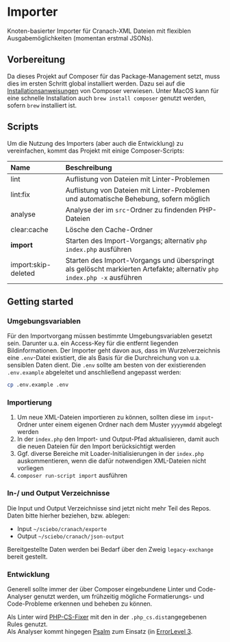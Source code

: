 # Importer

Knoten-basierter Importer für Cranach-XML Dateien mit flexiblen Ausgabemöglichkeiten (momentan erstmal JSONs).


## Vorbereitung 

Da dieses Projekt auf Composer für das Package-Management setzt, muss dies im ersten Schritt global installiert werden.
Dazu sei auf die [Installationsanweisungen](https://getcomposer.org/doc/00-intro.md#installation-linux-unix-macos) von Composer verwiesen.
Unter MacOS kann für eine schnelle Installation auch `brew install composer` genutzt werden, sofern `brew` installiert ist.

## Scripts
Um die Nutzung des Importers (aber auch die Entwicklung) zu vereinfachen, kommt das Projekt mit einige Composer-Scripts:

| Name | Beschreibung |
| :-- | :-- |
| lint | Auflistung von Dateien mit Linter-Problemen |
| lint:fix | Auflistung von Dateien mit Linter-Problemen und automatische Behebung, sofern möglich |
| analyse | Analyse der  im `src`-Ordner zu findenden PHP-Dateien |
| clear:cache | Lösche den Cache-Ordner |
| **import** | Starten des Import-Vorgangs; alternativ  `php index.php` ausführen |
| import:skip-deleted | Starten des Import-Vorgangs und überspringt als gelöscht markierten Artefakte; alternativ  `php index.php -x` ausführen |


## Getting started

### Umgebungsvariablen
Für den Importvorgang müssen bestimmte Umgebungsvariablen gesetzt sein. Darunter u.a. ein Access-Key für die entfernt liegenden Bildinformationen.
Der Importer geht davon aus, dass im Wurzelverzeichnis eine `.env`-Datei existiert, die als Basis für die Durchreichung von u.a. sensiblen Daten dient.
Die `.env` sollte am besten von der existierenden `.env.example` abgeleitet und anschließend angepasst werden:

```bash
cp .env.example .env
```

### Importierung
1. Um neue XML-Dateien importieren zu können, sollten diese im `input`-Ordner unter einem eigenen Ordner nach dem Muster `yyyymmdd` abgelegt werden
2. In der `index.php` den Import- und Output-Pfad aktualisieren, damit auch die neuen Dateien für den Import berücksichtigt werden
3. Ggf. diverse Bereiche mit Loader-Initialisierungen in der `index.php` auskommentieren, wenn die dafür notwendigen XML-Dateien nicht vorliegen
4. `composer run-script import` ausführen

### In-/ und Output Verzeichnisse
Die Input und Output Verzeichnisse sind jetzt nicht mehr Teil des Repos. Daten bitte hierher beziehen, bzw. ablegen:

- Input `~/sciebo/cranach/exporte`
- Output `~/sciebo/cranach/json-output`

Bereitgestellte Daten werden bei Bedarf über den Zweig `legacy-exchange` bereit gestellt. 


### Entwicklung
Generell sollte immer der über Composer eingebundene Linter und Code-Analyser genutzt werden, um frühzeitig mögliche Formatierungs- und Code-Probleme erkennen und beheben zu können.

Als Linter wird [PHP-CS-Fixer](https://github.com/FriendsOfPHP/PHP-CS-Fixer) mit den in der `.php_cs.dist`angegebenen Rules genutzt.  
Als Analyser kommt hingegen [Psalm](https://psalm.dev/) zum Einsatz (in [ErrorLevel 3](https://psalm.dev/docs/running_psalm/error_levels/).